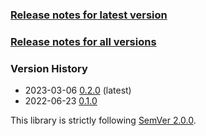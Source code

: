 ### [Release notes for latest version](latest.md)

### [Release notes for all versions](full.md)

### Version History

* 2023-03-06 [0.2.0](0.2.0.md) (latest)
* 2022-06-23 [0.1.0](0.1.0.md)


This library is strictly following [SemVer 2.0.0](https://semver.org/spec/v2.0.0.html).